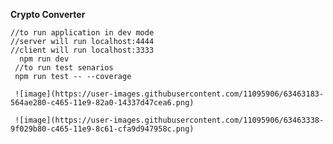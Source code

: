 **Crypto Converter**

    //to run application in dev mode
    //server will run localhost:4444
    //client will run localhost:3333
      npm run dev
     //to run test senarios
     npm run test -- --coverage
     
     ![image](https://user-images.githubusercontent.com/11095906/63463183-564ae280-c465-11e9-82a0-14337d47cea6.png)
     
     ![image](https://user-images.githubusercontent.com/11095906/63463338-9f029b80-c465-11e9-8c61-cfa9d947958c.png)


